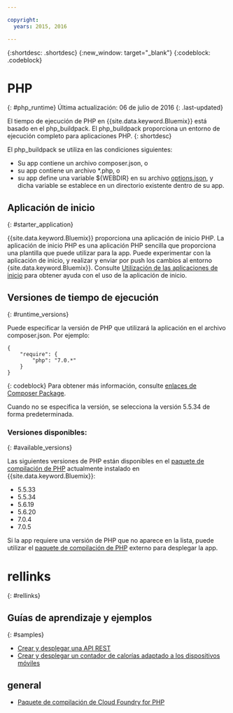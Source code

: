 ```yaml
---

copyright:
  years: 2015, 2016

---
```


{:shortdesc: .shortdesc}
{:new_window: target="_blank"}
{:codeblock: .codeblock}

# PHP
{: #php_runtime}
Última actualización: 06 de julio de 2016
{: .last-updated}

El tiempo de ejecución de PHP en {{site.data.keyword.Bluemix}} está basado en el php_buildpack.
El php_buildpack proporciona un entorno de ejecución completo para aplicaciones PHP.
{: shortdesc}

El php_buildpack se utiliza en las condiciones siguientes:
* Su app contiene un archivo composer.json, o
* su app contiene un archivo *.php, o
* su app define una variable ${WEBDIR} en su archivo [options.json](https://github.com/cloudfoundry/php-buildpack/blob/master/docs/config.md), y dicha variable se establece en un directorio existente dentro de su app.

## Aplicación de inicio
{: #starter_application}

{{site.data.keyword.Bluemix}} proporciona una aplicación de inicio PHP.  La aplicación de inicio PHP es una aplicación PHP sencilla que proporciona una plantilla que puede utilizar para la app. Puede experimentar con la aplicación de inicio, y realizar y enviar por push los cambios al entorno {site.data.keyword.Bluemix}}.  Consulte [Utilización de las aplicaciones de inicio](../../cfapps/starter_app_usage.html) para obtener ayuda con el uso de la aplicación de inicio.

## Versiones de tiempo de ejecución
{: #runtime_versions}

Puede especificar la versión de PHP que utilizará la aplicación en el archivo composer.json. Por ejemplo:

```
{
    "require": {
        "php": "7.0.*"
    }
}
```
{: codeblock}
Para obtener más información, consulte [enlaces de Composer Package](https://getcomposer.org/doc/04-schema.md#package-links).

Cuando no se especifica la versión, se selecciona la versión 5.5.34 de forma predeterminada.

### Versiones disponibles:
{: #available_versions}

Las siguientes versiones de PHP están disponibles en el
[paquete de compilación de PHP](https://github.com/cloudfoundry/php-buildpack/releases/tag/v4.3.10)
actualmente instalado en {{site.data.keyword.Bluemix}}:

* 5.5.33
* 5.5.34
* 5.6.19
* 5.6.20
* 7.0.4
* 7.0.5

Si la app requiere una versión de PHP que no aparece en la lista,
puede utilizar el
[paquete de compilación de PHP](https://github.com/cloudfoundry/php-buildpack.git) externo para
desplegar la app.

# rellinks
{: #rellinks}
## Guías de aprendizaje y ejemplos
{: #samples}
* [Crear y desplegar una API REST](http://www.ibm.com/developerworks/library/wa-deployrest-app/)
* [Crear y desplegar un contador de calorías adaptado a los dispositivos móviles](http://www.ibm.com/developerworks/library/mo-bluemix-php-nutritionix-angularjs/)
## general
* [Paquete de compilación de Cloud Foundry for PHP](https://github.com/cloudfoundry/php-buildpack.git)
